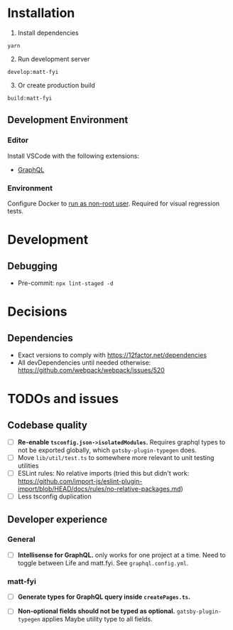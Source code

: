# Installation

1. Install dependencies

```
yarn
```

2. Run development server

```
develop:matt-fyi
```

3. Or create production build

```
build:matt-fyi
```

## Development Environment

### Editor

Install VSCode with the following extensions:

- [GraphQL](https://marketplace.visualstudio.com/items?itemName=GraphQL.vscode-graphql)

### Environment

Configure Docker to [run as non-root user](https://docs.docker.com/engine/install/linux-postinstall/#manage-docker-as-a-non-root-user). Required for visual regression tests.

# Development

## Debugging

- Pre-commit: `npx lint-staged -d`

# Decisions

## Dependencies

- Exact versions to comply with https://12factor.net/dependencies
- All devDependencies until needed otherwise: https://github.com/webpack/webpack/issues/520

# TODOs and issues

## Codebase quality

- [ ] **Re-enable `tsconfig.json->isolatedModules`.** Requires graphql types to not be exported globally, which `gatsby-plugin-typegen` does.
- [ ] Move `lib/util/test.ts` to somewhere more relevant to unit testing utilities
- [ ] ESLint rules: No relative imports (tried this but didn't work: https://github.com/import-js/eslint-plugin-import/blob/HEAD/docs/rules/no-relative-packages.md)
- [ ] Less tsconfig duplication

## Developer experience

### General

- [ ] **Intellisense for GraphQL.** only works for one project at a time. Need to toggle between Life and matt.fyi. See `graphql.config.yml`.

### matt-fyi

- [ ] **Generate types for GraphQL query inside `createPages.ts`.**

- [ ] **Non-optional fields should not be typed as optional.** `gatsby-plugin-typegen` applies Maybe utility type to all fields.
